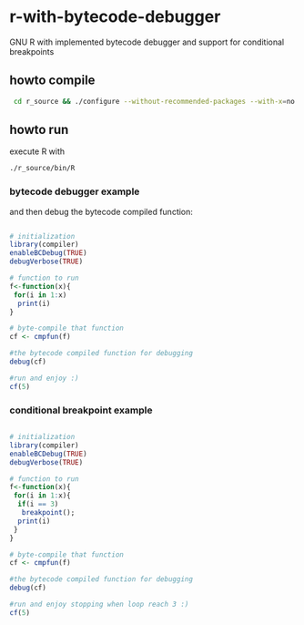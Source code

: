 # r-with-bytecode-debugger

GNU R with implemented bytecode debugger and support for conditional breakpoints

## howto compile

```bash
 cd r_source && ./configure --without-recommended-packages --with-x=no && make -j10
```

## howto run

execute R with 
```bash
./r_source/bin/R
```

### bytecode debugger example

and then debug the bytecode compiled function:

```R

# initialization
library(compiler)
enableBCDebug(TRUE)
debugVerbose(TRUE)

# function to run
f<-function(x){
 for(i in 1:x)
  print(i)
}

# byte-compile that function
cf <- cmpfun(f)

#the bytecode compiled function for debugging
debug(cf)

#run and enjoy :)
cf(5)

```

### conditional breakpoint example

```R

# initialization
library(compiler)
enableBCDebug(TRUE)
debugVerbose(TRUE)

# function to run
f<-function(x){
 for(i in 1:x){
  if(i == 3)
   breakpoint();
  print(i)
 }
}

# byte-compile that function
cf <- cmpfun(f)

#the bytecode compiled function for debugging
debug(cf)

#run and enjoy stopping when loop reach 3 :)
cf(5)

```


